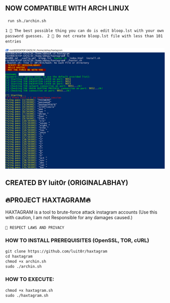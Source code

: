 
##  NOW COMPATIBLE WITH ARCH LINUX
``
run
sh./archin.sh``

``1 🛑 The best possible thing you can do is edit bloop.lst with your own password guesses. `` 
``2 🛑 Do not create bloop.lst file with less than 101 entries``  

![alt text](https://github.com/luit0r/haxtagram/blob/master/images/working.png)


## CREATED BY luit0r (ORIGINALABHAY)
## 🔥PR0JECT HAXTAGRAM🔥
HAXTAGRAM is a tool to brute-force attack instagram accounts (Use this with caution, I am not Responsible for any damages caused.)

``
🛑 RESPECT LAWS AND PRIVACY
``

### HOW TO INSTALL PREREQUISITES (OpenSSL, TOR, cURL)
```
git clone https://github.com/luit0r/haxtagram
cd haxtagram
chmod +x archin.sh
sudo ./archin.sh
```
### HOW TO EXECUTE:
```
chmod +x haxtagram.sh
sudo ./haxtagram.sh
```


